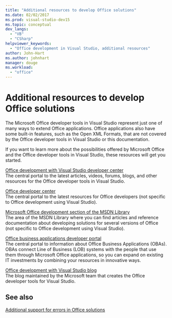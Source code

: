 ```yaml
---
title: "Additional resources to develop Office solutions"
ms.date: 02/02/2017
ms.prod: visual-studio-dev15
ms.topic: conceptual
dev_langs:
  - "VB"
  - "CSharp"
helpviewer_keywords:
  - "Office development in Visual Studio, additional resources"
author: John-Hart
ms.author: johnhart
manager: douge
ms.workload:
  - "office"
---
```

# Additional resources to develop Office solutions
  The Microsoft Office developer tools in Visual Studio represent just one of many ways to extend Office applications. Office applications also have some built-in features, such as the Open XML Formats, that are not covered by the Office developer tools in Visual Studio or this documentation.  

 If you want to learn more about the possibilities offered by Microsoft Office and the Office developer tools in Visual Studio, these resources will get you started.  

 [Office development with Visual Studio developer center](http://go.microsoft.com/fwlink/?LinkId=149752)  
 The central portal to the latest articles, videos, forums, blogs, and other resources for the Office developer tools in Visual Studio.  

 [Office developer center](http://go.microsoft.com/fwlink/?LinkId=83467)  
 The central portal to the latest resources for Office developers (not specific to Office development using Visual Studio).  

 [Microsoft Office development section of the MSDN Library](http://go.microsoft.com/fwlink/?LinkId=149870)  
 The area of the MSDN Library where you can find articles and reference documentation about developing solutions for several versions of Office (not specific to Office development using Visual Studio).  

 [Office business applications developer portal](http://go.microsoft.com/fwlink/?LinkId=99125)  
 The central portal to information about Office Business Applications (OBAs). OBAs connect Line of Business (LOB) systems with the people that use them through Microsoft Office applications, so you can expand on existing IT investments by combining your resources in innovative ways.  

 [Office development with Visual Studio blog](http://go.microsoft.com/fwlink/?LinkId=149748)  
 The blog maintained by the Microsoft team that creates the Office developer tools for Visual Studio.  

## See also  
 [Additional support for errors in Office solutions](../vsto/additional-support-for-errors-in-office-solutions.md)  
